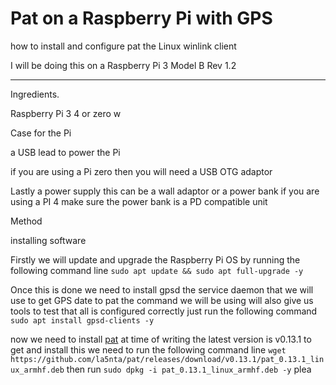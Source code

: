 # Pat on a Raspberry Pi with GPS
how to install and configure pat the Linux winlink client

I will be doing this on a Raspberry Pi 3 Model B Rev 1.2

___

Ingredients.

Raspberry Pi 3 4 or zero w

Case for the Pi

a USB lead to power the Pi

if you are using a Pi zero then you will need a USB OTG adaptor

Lastly a power supply this can be a wall adaptor or a power bank if you are using a PI 4 make sure the power bank is a PD compatible unit

Method 

installing software

Firstly we will update and upgrade the Raspberry Pi OS by running the following command line `sudo apt update && sudo apt full-upgrade -y`

Once this is done we need to install gpsd the service daemon that we will use to get GPS date to pat  the command we will be using will also give us tools to test that all is configured correctly just run the following command `sudo apt install gpsd-clients -y`

now we need to install [pat](https://getpat.io/) at time of writing the latest version is v0.13.1 
to get and install this we need to run the following command line `wget https://github.com/la5nta/pat/releases/download/v0.13.1/pat_0.13.1_linux_armhf.deb`  then run  `sudo dpkg -i pat_0.13.1_linux_armhf.deb -y` plea
